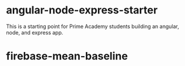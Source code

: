 # angular-node-express-starter
This is a starting point for Prime Academy students building an angular, node, and express app.
# firebase-mean-baseline

